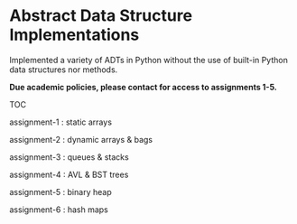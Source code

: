 # Abstract Data Structure Implementations

Implemented a variety of ADTs in Python without the use of built-in Python data structures nor methods. 

**Due academic policies, please contact for access to assignments 1-5.**

TOC

assignment-1 : static arrays

assignment-2 : dynamic arrays & bags 

assignment-3 : queues & stacks

assignment-4 : AVL & BST trees

assignment-5 : binary heap

assignment-6 : hash maps
